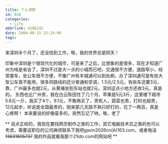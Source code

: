 ```yaml
---
title: 个人求职
id: 816
categories:
  - Life
abbrlink: 410b1d2
date: 2004-08-15 23:24:00
tags:
---
```

来深圳半个月了，还没找到工作，唉，我的世界总是阴天！

印象中深圳是个很现代化的城市，可是来了之后，比想象的差很多，现在才知道广州为啥是省会了，深圳不过是大一点的小城而已吧，交通很不方便，道路窄小，经常塞车，坐公车很不方便，不像广州有羊城通可以到处刷，办了深圳通可是有些大型公车竟不能用，很多同路线的还分普通和空调，1.5元/2.5元，有些车还要3元，靠，广州最多也就2元，从黄埔坐到东站也就2元，深圳这点小地方还收3元，真是的。
东西也比广州贵，我在白云陈田住了几个月，苹果是5元3斤，这里楼下超市5.6元一斤，我买了4个，9.1元，不敢再买了，贵死人，蔬菜也贵，打的也超贵，12元起步，听说是全国最贵的，刚来那几天路不熟只好打的，花了一两百，真是心疼啊！
本来要说的好像蛮多的，突然忘记了呐，唉，老了

** 说点正经的，我现在要找网页制作之类的工作，其它电脑技术员之类的也可以考虑，需要这职位的公司麻烦联系下我吧gavin2026cn(A)163.com，或者电话~~13631805737~~
我的作品就看我那个21ido.com的网站吧 **